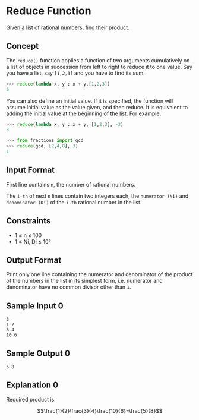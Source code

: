 # Reduce Function

Given a list of rational numbers, find their product.

## Concept

The `reduce()` function applies a function of two arguments cumulatively on a list of objects in succession from left to right to reduce it to one value. Say you have a list, say `[1,2,3]` and you have to find its sum.

```py
>>> reduce(lambda x, y : x + y,[1,2,3])
6
```

You can also define an initial value. If it is specified, the function will assume initial value as the value given, and then reduce. It is equivalent to adding the initial value at the beginning of the list. For example:

```py
>>> reduce(lambda x, y : x + y, [1,2,3], -3)
3

>>> from fractions import gcd
>>> reduce(gcd, [2,4,8], 3)
1
```

## Input Format

First line contains `n`, the number of rational numbers.

The `i-th` of next `n` lines contain two integers each, the `numerator (Ni)` and `denominator (Di)` of the `i-th` rational number in the list.

## Constraints

- 1 ≤ n ≤ 100
- 1 ≤ Ni, Di ≤ 10⁹

## Output Format

Print only one line containing the numerator and denominator of the product of the numbers in the list in its simplest form, i.e. numerator and denominator have no common divisor other than `1`.

## Sample Input 0

```text
3
1 2
3 4
10 6
```

## Sample Output 0

```text
5 8
```

## Explanation 0

Required product is:

$$\frac{1}{2}\frac{3}{4}\frac{10}{6}=\frac{5}{8}$$
